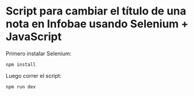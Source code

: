# Script para cambiar el título de una nota en Infobae usando Selenium + JavaScript

Primero instalar Selenium:

```shell
npm install
```

Luego correr el script:

```shell
npm run dev
```